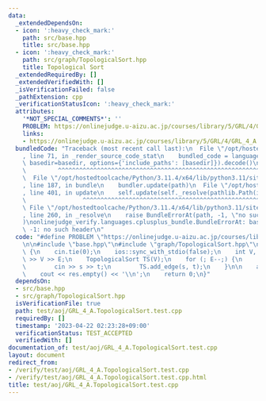 ```yaml
---
data:
  _extendedDependsOn:
  - icon: ':heavy_check_mark:'
    path: src/base.hpp
    title: src/base.hpp
  - icon: ':heavy_check_mark:'
    path: src/graph/TopologicalSort.hpp
    title: Topological Sort
  _extendedRequiredBy: []
  _extendedVerifiedWith: []
  _isVerificationFailed: false
  _pathExtension: cpp
  _verificationStatusIcon: ':heavy_check_mark:'
  attributes:
    '*NOT_SPECIAL_COMMENTS*': ''
    PROBLEM: https://onlinejudge.u-aizu.ac.jp/courses/library/5/GRL/4/GRL_4_A
    links:
    - https://onlinejudge.u-aizu.ac.jp/courses/library/5/GRL/4/GRL_4_A
  bundledCode: "Traceback (most recent call last):\n  File \"/opt/hostedtoolcache/Python/3.11.4/x64/lib/python3.11/site-packages/onlinejudge_verify/documentation/build.py\"\
    , line 71, in _render_source_code_stat\n    bundled_code = language.bundle(stat.path,\
    \ basedir=basedir, options={'include_paths': [basedir]}).decode()\n          \
    \         ^^^^^^^^^^^^^^^^^^^^^^^^^^^^^^^^^^^^^^^^^^^^^^^^^^^^^^^^^^^^^^^^^^^^^^^^^^^^^^^^^\n\
    \  File \"/opt/hostedtoolcache/Python/3.11.4/x64/lib/python3.11/site-packages/onlinejudge_verify/languages/cplusplus.py\"\
    , line 187, in bundle\n    bundler.update(path)\n  File \"/opt/hostedtoolcache/Python/3.11.4/x64/lib/python3.11/site-packages/onlinejudge_verify/languages/cplusplus_bundle.py\"\
    , line 401, in update\n    self.update(self._resolve(pathlib.Path(included), included_from=path))\n\
    \                ^^^^^^^^^^^^^^^^^^^^^^^^^^^^^^^^^^^^^^^^^^^^^^^^^^^^^^^^^\n \
    \ File \"/opt/hostedtoolcache/Python/3.11.4/x64/lib/python3.11/site-packages/onlinejudge_verify/languages/cplusplus_bundle.py\"\
    , line 260, in _resolve\n    raise BundleErrorAt(path, -1, \"no such header\"\
    )\nonlinejudge_verify.languages.cplusplus_bundle.BundleErrorAt: base.hpp: line\
    \ -1: no such header\n"
  code: "#define PROBLEM \"https://onlinejudge.u-aizu.ac.jp/courses/library/5/GRL/4/GRL_4_A\"\
    \n\n#include \"base.hpp\"\n#include \"graph/TopologicalSort.hpp\"\n\nint main()\
    \ {\n    cin.tie(0);\n    ios::sync_with_stdio(false);\n    int V, E;\n    cin\
    \ >> V >> E;\n    TopologicalSort TS(V);\n    for (; E--;) {\n        int s, t;\n\
    \        cin >> s >> t;\n        TS.add_edge(s, t);\n    }\n\n    auto res = TS.build();\n\
    \    cout << res.empty() << '\\n';\n    return 0;\n}"
  dependsOn:
  - src/base.hpp
  - src/graph/TopologicalSort.hpp
  isVerificationFile: true
  path: test/aoj/GRL_4_A.TopologicalSort.test.cpp
  requiredBy: []
  timestamp: '2023-04-22 02:23:28+09:00'
  verificationStatus: TEST_ACCEPTED
  verifiedWith: []
documentation_of: test/aoj/GRL_4_A.TopologicalSort.test.cpp
layout: document
redirect_from:
- /verify/test/aoj/GRL_4_A.TopologicalSort.test.cpp
- /verify/test/aoj/GRL_4_A.TopologicalSort.test.cpp.html
title: test/aoj/GRL_4_A.TopologicalSort.test.cpp
---
```

